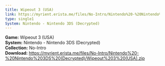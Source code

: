```yaml
---
title: Wipeout 3 (USA)
link: https://myrient.erista.me/files/No-Intro/Nintendo%20-%20Nintendo%203DS%20(Decrypted)/Wipeout%203%20(USA).zip
type: single1
System: Nintendo - Nintendo 3DS (Decrypted)
---
```

<b>Game:</b> Wipeout 3 (USA)<br>
<b>System:</b> Nintendo - Nintendo 3DS (Decrypted)<br>
<b>Collection:</b> No-Intro<br>
<b>Download:</b> https://myrient.erista.me/files/No-Intro/Nintendo%20-%20Nintendo%203DS%20(Decrypted)/Wipeout%203%20(USA).zip